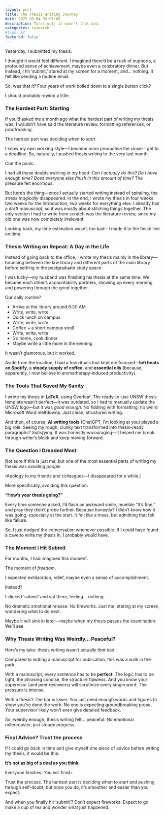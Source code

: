 ```yaml
---
layout: post
title: The Thesis Writing Journey
date: 2025-03-04 09:01:00
description: Turns out, it wasn’t that bad.
categories: research
#tags: AI
featured: false
---
```


Yesterday, I submitted my thesis.

I thought it would feel different. I imagined there’d be a rush of euphoria, a profound sense of achievement, maybe even a celebratory dinner. But instead, I hit ‘submit,’ stared at my screen for a moment, and… nothing. It felt like sending a routine email.

So, was that *it*? Four years of work boiled down to a single button click?

I should probably rewind a little.

### The Hardest Part: Starting

If you’d asked me a month ago what the hardest part of writing my thesis was, I wouldn’t have said the literature review, formatting references, or proofreading.

The hardest part was deciding when to *start*.

I know my own working style—I become *more* productive the closer I get to a deadline. So, naturally, I pushed thesis writing to the very last month.

Cue the panic.

I had all these doubts swirling in my head: *Can I actually do this?* *Do I have enough time? Does everyone else finish in this amount of time?* The pressure felt enormous.

But here’s the thing—once I actually started writing instead of spiraling, the stress *magically* disappeared. In the end, I wrote my thesis in four weeks: two weeks for the introduction, two weeks for everything else. I already had a draft manuscript, so it was mostly about stitching things together. The only section I had to write from scratch was the literature review, since my old one was now completely irrelevant.

Looking back, my time estimation wasn’t too bad—I made it to the finish line on time.

### Thesis Writing on Repeat: A Day in the Life

Instead of going back to the office, I wrote my thesis mainly in the library—bouncing between the law library and different parts of the main library before settling in the postgraduate study space.

I was lucky—my husband was finishing his thesis at the same time. We became each other’s accountability partners, showing up every morning and powering through the grind together.

Our daily routine?

- Arrive at the library around 8:30 AM
- Write, write, write
- Quick lunch on campus
- Write, write, write
- Coffee + a short campus stroll
- Write, write, write
- Go home, cook dinner
- Maybe write a little more in the evening

It wasn’t glamorous, but it worked.

Aside from the location, I had a few rituals that kept me focused—**lofi beats on Spotify**, a **steady supply of coffee**, and **essential oils** (because, apparently, I now believe in aromatherapy-induced productivity).

### The Tools That Saved My Sanity

I wrote my thesis in **LaTeX**, using Overleaf. The ready-to-use UNSW thesis template wasn’t perfect—it was outdated, so I had to manually update the UNSW logo—but it was *good enough*. No fiddling with formatting, no weird Microsoft Word meltdowns. Just clean, structured writing.

And then, of course, **AI writing tools** (ChatGPT, I’m looking at you) played a big role. Seeing my rough, clunky text transformed into thesis-ready paragraphs? *Satisfying*. It was honestly encouraging—it helped me break through writer’s block and keep moving forward.

### The Question I Dreaded Most

Not sure if this is just me, but one of the most essential parts of writing my thesis  was *avoiding people.*

(Apology to my friends and colleagues—I disappeared for a while.)

More specifically, avoiding *this* question:

**“How’s your thesis going?”**

Every time someone asked, I’d flash an awkward smile, mumble “It’s fine,” and pray they didn’t probe further. Because honestly? I didn’t *know* how it was going, especially at the start. It felt like a mess, but admitting that felt like failure.

So, I just dodged the conversation whenever possible.  If I could have found a cave to write my thesis in, I probably would have.

### The Moment I Hit Submit

For months, I had imagined this moment. 

The moment of *freedom*. 

I expected exhilaration, relief, maybe even a sense of accomplishment.

Instead?

I clicked ‘submit’ and sat there, feeling… nothing.

No dramatic emotional release. No fireworks. Just me, staring at my screen, wondering what to do next.

Maybe it will sink in later—maybe when my thesis passes the examination. We’ll see.

### Why Thesis Writing Was Weirdly… Peaceful?

Here’s my take: thesis writing wasn’t actually *that* bad.

Compared to writing a manuscript for publication, this was a walk in the park.

With a manuscript, every sentence has to be **perfect**. The logic has to be tight, the phrasing concise, the structure flawless. And you *know* your supervisor (and peer reviewers) will scrutinize every single word. The pressure is intense.

With a thesis? The bar is lower. You just need enough words and figures to show you’ve done the work. No one is expecting groundbreaking prose. Your supervisor likely won’t even give detailed feedback.

So, weirdly enough, thesis writing felt… peaceful. No emotional rollercoaster, just steady progress.

### Final Advice? Trust the process

If I could go back in time and give myself one piece of advice before writing my thesis, it would be this:

**It’s not as big of a deal as you think.**

Everyone finishes. *You* will finish.

Trust the process. The hardest part is deciding when to start and pushing through self-doubt, but once you do, it’s smoother and easier than you expect.

And when you finally hit ‘submit’? Don’t expect fireworks. Expect to go make a cup of tea and wonder what just happened.